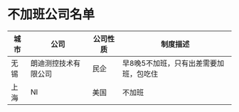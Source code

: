 # 不加班公司名单

|城市|公司|公司性质|制度描述|
|------|-------|------------|------------|
|无锡|朗迪测控技术有限公司|民企|早8晚5不加班，只有出差需要加班，包吃住|
|上海|NI|美国|不加班|

